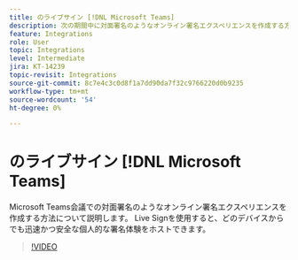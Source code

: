 ```yaml
---
title: のライブサイン [!DNL Microsoft Teams]
description: 次の期間中に対面署名のようなオンライン署名エクスペリエンスを作成する方法を説明します [!DNL Microsoft Teams] 会議
feature: Integrations
role: User
topic: Integrations
level: Intermediate
jira: KT-14239
topic-revisit: Integrations
source-git-commit: 8c7e4c3c0d8f1a7dd90da7f32c9766220d0b9235
workflow-type: tm+mt
source-wordcount: '54'
ht-degree: 0%

---
```


# のライブサイン [!DNL Microsoft Teams]

Microsoft Teams会議での対面署名のようなオンライン署名エクスペリエンスを作成する方法について説明します。 Live Signを使用すると、どのデバイスからでも迅速かつ安全な個人的な署名体験をホストできます。

>[!VIDEO](https://video.tv.adobe.com/v/3425187?quality=12&learn=on&hidetitle=true)